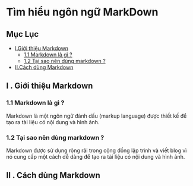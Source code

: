 # Tìm hiểu ngôn ngữ MarkDown #

## Mục Lục ##
- [I.Giới thiệu Markdown](##Giới-thiệu-Mardown)
    - [1.1 Markdown là gì ?](###markdown-là-gì-?)
    - [1.2 Tại sao nên dùng markdown ?](###tại-sao-nên-dùng-markdown-?)
- [II.Cách dùng Markdown ](##Cách-dùng-Markdown)


## I . Giới thiệu Markdown ##
### 1.1 Markdown là gì ? ###

Markdown là một ngôn ngữ đánh dấu (markup language) được thiết kế để tạo ra tài liệu có
nội dung và hình ảnh.

### 1.2 Tại sao nên dùng markdown ? ###

Markdown được sử dụng rộng rãi trong cộng đồng lập trình và viết blog vì
nó cung cấp một cách dễ dàng để tạo ra tài liệu có nội dung và hình ảnh.

## II . Cách dùng Markdown ##


